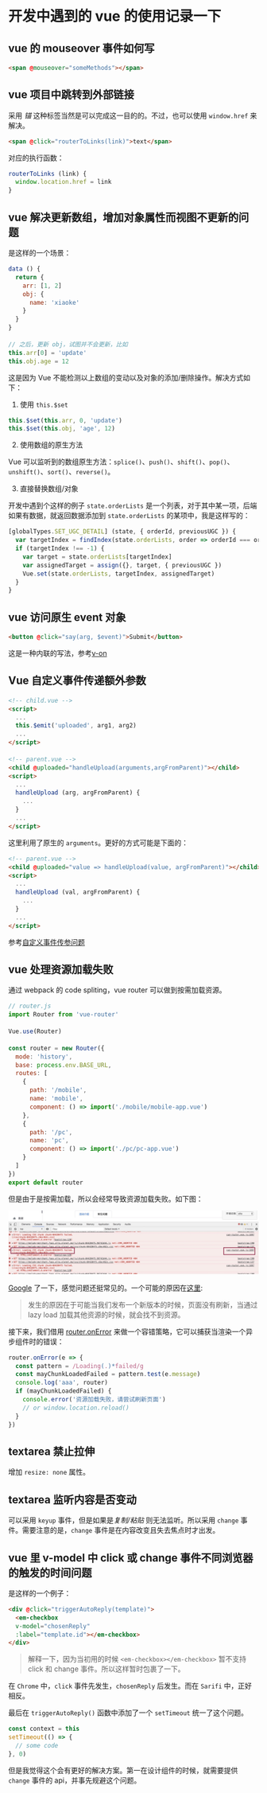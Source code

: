 # 开发中遇到的 vue 的使用记录一下

## vue 的 mouseover 事件如何写

```html
<span @mouseover="someMethods"></span>
```

## vue 项目中跳转到外部链接

采用 *锚* 这种标签当然是可以完成这一目的的。不过，也可以使用 `window.href` 来解决。

```html
<span @click="routerToLinks(link)">text</span>
```

对应的执行函数：

```JavaScript
routerToLinks (link) {
  window.location.href = link
}
```

## vue 解决更新数组，增加对象属性而视图不更新的问题

是这样的一个场景：

```javascript
data () {
  return {
    arr: [1, 2]
    obj: {
      name: 'xiaoke'
    }
  }
}

// 之后，更新 obj，试图并不会更新，比如
this.arr[0] = 'update'
this.obj.age = 12
```

这是因为 Vue 不能检测以上数组的变动以及对象的添加/删除操作。解决方式如下：

1. 使用 `this.$set`

```javascript
this.$set(this.arr, 0, 'update')
this.$set(this.obj, 'age', 12)
```

2. 使用数组的原生方法

Vue 可以监听到的数组原生方法：`splice()`、`push()`、`shift()`、`pop()`、`unshift()`、`sort()`、`reverse()`。

3. 直接替换数组/对象

开发中遇到个这样的例子 `state.orderLists` 是一个列表，对于其中某一项，后端如果有数据，就返回数据添加到 `state.orderLists` 的某项中，我是这样写的：

```javascript
[globalTypes.SET_UGC_DETAIL] (state, { orderId, previousUGC }) {
  var targetIndex = findIndex(state.orderLists, order => orderId === order.id)
  if (targetIndex !== -1) {
    var target = state.orderLists[targetIndex]
    var assignedTarget = assign({}, target, { previousUGC })
    Vue.set(state.orderLists, targetIndex, assignedTarget)
  }
}
```

## vue 访问原生 event 对象

```html
<button @click="say(arg, $event)">Submit</button>
```

这是一种内联的写法，参考[v-on](https://cn.vuejs.org/v2/api/#v-on)

## Vue 自定义事件传递额外参数

```html
<!-- child.vue -->
<script>
  ...
  this.$emit('uploaded', arg1, arg2)
  ...
</script>

<!-- parent.vue -->
<child @uploaded="handleUpload(arguments,argFromParent)"></child>
<script>
  ...
  handleUpload (arg, argFromParent) {
    ...
  }
  ...
</script>
```

这里利用了原生的 `arguments`。更好的方式可能是下面的：

```html
<!-- parent.vue -->
<child @uploaded="value => handleUpload(value, argFromParent)"></child>
<script>
  ...
  handleUpload (val, argFromParent) {
    ...
  }
  ...
</script>
```

参考[自定义事件传参问题](https://github.com/vuejs/vue/issues/5735)

## vue 处理资源加载失败

通过 webpack 的 code spliting，vue router 可以做到按需加载资源。

```js
// router.js
import Router from 'vue-router'

Vue.use(Router)

const router = new Router({
  mode: 'history',
  base: process.env.BASE_URL,
  routes: [
    {
      path: '/mobile',
      name: 'mobile',
      component: () => import('./mobile/mobile-app.vue')
    },
    {
      path: '/pc',
      name: 'pc',
      component: () => import('./pc/pc-app.vue')
    }
  ]
})
export default router
```

但是由于是按需加载，所以会经常导致资源加载失败。如下图：

![Loading Failed](https://github.com/maoxiaoke/xiaokedada/blob/master/assets/loading-chunk-fail.jpg?raw=true)

[Google](https://github.com/nuxt/nuxt.js/issues/742) 了一下，感觉问题还挺常见的。一个可能的原因在[这里](https://blog.francium.tech/vue-lazy-routes-loading-chunk-failed-9ee407bbd58):

> 发生的原因在于可能当我们发布一个新版本的时候，页面没有刷新，当通过 lazy load 加载其他资源的时候，就会找不到资源。
>

接下来，我们借用 [router.onError](https://router.vuejs.org/api/#router-onerror) 来做一个容错策略，它可以捕获当渲染一个异步组件时的错误：

```js
router.onError(e => {
  const pattern = /Loading(.)*failed/g
  const mayChunkLoadedFailed = pattern.test(e.message)
  console.log('aaa', router)
  if (mayChunkLoadedFailed) {
    console.error('资源加载失败，请尝试刷新页面')
    // or window.location.reload()
  }
})
```

## textarea 禁止拉伸

增加 `resize: none` 属性。

## textarea 监听内容是否变动

可以采用 `keyup` 事件，但是如果是*复制/粘贴* 则无法监听。所以采用 `change` 事件。需要注意的是，`change` 事件是在内容改变且失去焦点时才出发。

## vue 里 v-model 中 click 或 change 事件不同浏览器的触发的时间问题

是这样的一个例子：

```html
<div @click="triggerAutoReply(template)">
  <em-checkbox
  v-model="chosenReply"
  :label="template.id"></em-checkbox>
</div>
```

> 解释一下，因为当初用的时候 `<em-checkbox></em-checkbox>` 暂不支持 click 和 change 事件。所以这样暂时包裹了一下。
>
在 `Chrome` 中，`click` 事件先发生，`chosenReply` 后发生。而在 `Sarifi` 中，正好相反。

最后在 `triggerAutoReply()` 函数中添加了一个 `setTimeout` 统一了这个问题。

```javascript
const context = this
setTimeout(() => {
  // some code
}, 0)
```

但是我觉得这个会有更好的解决方案。第一在设计组件的时候，就需要提供 `change` 事件的 api，并事先规避这个问题。